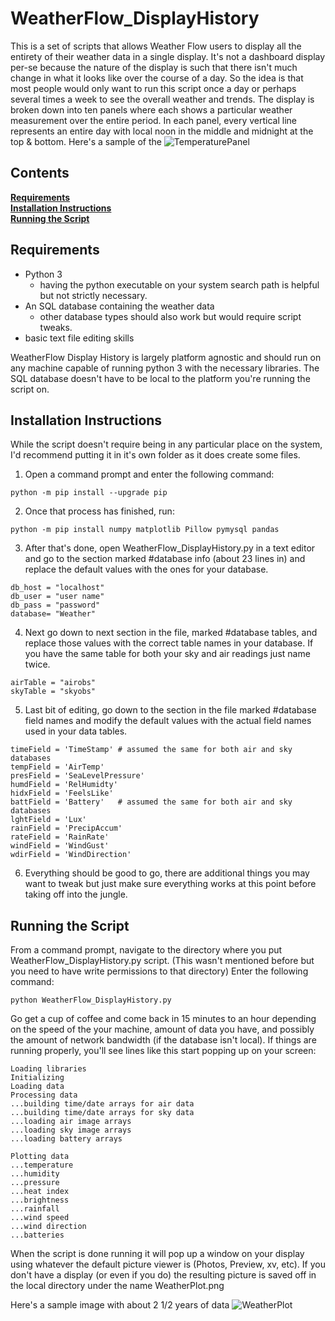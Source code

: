 # WeatherFlow_DisplayHistory
This is a set of scripts that allows Weather Flow users to display all the entirety of their weather data in a single display.
It's not a dashboard display per-se because the nature of the display is such that there isn't much change in what it looks 
like over the course of a day. So the idea is that most people would only want to run this script once a day or perhaps
several times a week to see the overall weather and trends.
The display is broken down into ten panels where each shows a particular weather measurement over the entire period. In each panel, every vertical line represents an entire day with local noon in the middle and midnight at the top & bottom. 
Here's a sample of the 
![TemperaturePanel](/images/TemperaturePanel.png)

## Contents
**[Requirements](#requirements)**<br>
**[Installation Instructions](#installation-instructions)**<br>
**[Running the Script](#running-the-script)**<br>

## Requirements

* Python 3
  * having the python executable on your system search path is helpful but not strictly necessary.
* An SQL database containing the weather data
  * other database types should also work but would require script tweaks. 
* basic text file editing skills

WeatherFlow Display History is largely platform agnostic and should run on any machine capable of running python 3 with the necessary libraries. The SQL database doesn't have to be local to the platform you're running the script on.


## Installation Instructions

While the script doesn't require being in any particular place on the system, I'd recommend putting it in it's own folder as it does create some files.

1. Open a command prompt and enter the following command:
```
python -m pip install --upgrade pip
```

2. Once that process has finished, run: 
```
python -m pip install numpy matplotlib Pillow pymysql pandas
```

3. After that's done, open WeatherFlow_DisplayHistory.py in a text editor and go to the section marked #database info (about 23 lines in) and replace the default values with the ones for your database.
```
db_host = "localhost"
db_user = "user name"
db_pass = "password"
database= "Weather"
```

4. Next go down to next section in the file, marked #database tables, and replace those values with the correct table names in your database. If you have the same table for both your sky and air readings just name twice. 
```
airTable = "airobs"
skyTable = "skyobs"
```

5. Last bit of editing, go down to the section in the file marked #database field names and modify the default values with the actual field names used in your data tables.
```
timeField = 'TimeStamp' # assumed the same for both air and sky databases
tempField = 'AirTemp'
presField = 'SeaLevelPressure'
humdField = 'RelHumidty'
hidxField = 'FeelsLike'
battField = 'Battery'   # assumed the same for both air and sky databases
lghtField = 'Lux'
rainField = 'PrecipAccum'
rateField = 'RainRate'
windField = 'WindGust'
wdirField = 'WindDirection'
```

6. Everything should be good to go, there are additional things you may want to tweak but just make sure everything works at this point before taking off into the jungle.


## Running the Script
From a command prompt, navigate to the directory where you put WeatherFlow_DisplayHistory.py script. (This wasn't mentioned before but you need to have write permissions to that directory)
Enter the following command:
```
python WeatherFlow_DisplayHistory.py
```
Go get a cup of coffee and come back in 15 minutes to an hour depending on the speed of the your machine, amount of data you have, and possibly the amount of network bandwidth (if the database isn't local). 
If things are running properly, you'll see lines like this start popping up on your screen:
```
Loading libraries
Initializing
Loading data
Processing data
...building time/date arrays for air data
...building time/date arrays for sky data
...loading air image arrays
...loading sky image arrays
...loading battery arrays

Plotting data
...temperature
...humidity
...pressure
...heat index
...brightness
...rainfall
...wind speed
...wind direction
...batteries
```
When the script is done running it will pop up a window on your display using whatever the default picture viewer is (Photos, Preview, xv, etc). If you don't have a display (or even if you do) the resulting picture is saved off in the local directory under the name WeatherPlot.png

Here's a sample image with about 2 1/2 years of data
![WeatherPlot](/images/WeatherPlot.png)
